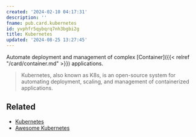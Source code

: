 ```yaml
---
created: '2024-02-10 04:17:31'
description: ''
fname: pub.card.kubernetes
id: yvphfr5qybqrq7nh3bgbi2g
title: Kubernetes
updated: '2024-08-25 13:27:45'
---
```


Automate deployment and management of complex [Container]({{< relref "/card/container.md" >}}) applications.

<!--more-->

> Kubernetes, also known as K8s, is an open-source system for automating deployment, scaling, and management of containerized applications.

## Related

- [Kubernetes](https://kubernetes.io)
- [Awesome Kubernetes](https://ramitsurana.github.io/awesome-kubernetes/)